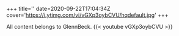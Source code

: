 +++
title=''
date=2020-09-22T17:04:34Z
cover='https://i.ytimg.com/vi/vGXp3oybCVU/hqdefault.jpg'
+++

All content belongs to GlennBeck.
{{< youtube vGXp3oybCVU >}}
